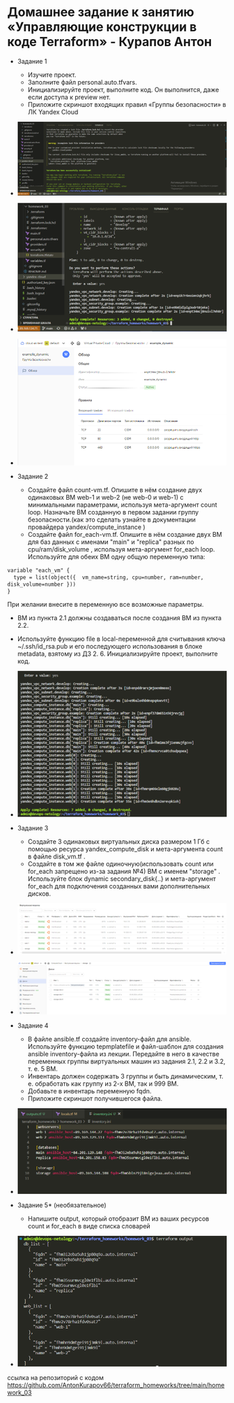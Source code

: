 # Домашнее задание к занятию «Управляющие конструкции в коде Terraform» - Курапов Антон

* Задание 1
  *  Изучите проект.
  *  Заполните файл personal.auto.tfvars.
  *  Инициализируйте проект, выполните код. Он выполнится, даже если доступа к preview нет.
  *  Приложите скриншот входящих правил «Группы безопасности» в ЛК Yandex Cloud

* ![alt text](https://github.com/AntonKurapov66/terraform_homeworks/blob/main/homework_03/img/03_0.PNG)

* ![alt text](https://github.com/AntonKurapov66/terraform_homeworks/blob/main/homework_03/img/03_1.PNG)

* ![alt text](https://github.com/AntonKurapov66/terraform_homeworks/blob/main/homework_03/img/03_2.PNG)

* Задание 2
  *  Создайте файл count-vm.tf. Опишите в нём создание двух одинаковых ВМ web-1 и web-2 (не web-0 и web-1) с минимальными параметрами, используя мета-аргумент count loop. Назначьте ВМ созданную в первом задании группу безопасности.(как это сделать узнайте в документации провайдера yandex/compute_instance )
  *  Создайте файл for_each-vm.tf. Опишите в нём создание двух ВМ для баз данных с именами "main" и "replica" разных по cpu/ram/disk_volume , используя мета-аргумент for_each loop. Используйте для обеих ВМ одну общую переменную типа:
```hcl
variable "each_vm" {
  type = list(object({  vm_name=string, cpu=number, ram=number, disk_volume=number }))
}
```
При желании внесите в переменную все возможные параметры. 

  *  ВМ из пункта 2.1 должны создаваться после создания ВМ из пункта 2.2. 
  *  Используйте функцию file в local-переменной для считывания ключа ~/.ssh/id_rsa.pub и его последующего использования в блоке metadata, взятому из ДЗ 2. 6. Инициализируйте проект, выполните код.

* ![alt text](https://github.com/AntonKurapov66/terraform_homeworks/blob/main/homework_03/img/03_3.PNG)

* Задание 3
  *  Создайте 3 одинаковых виртуальных диска размером 1 Гб с помощью ресурса yandex_compute_disk и мета-аргумента count в файле disk_vm.tf .
  *  Создайте в том же файле одиночную(использовать count или for_each запрещено из-за задания №4) ВМ c именем "storage" . Используйте блок dynamic secondary_disk{..} и мета-аргумент for_each для подключения созданных вами дополнительных дисков.

* ![alt text](https://github.com/AntonKurapov66/terraform_homeworks/blob/main/homework_03/img/03_4.PNG)

* ![alt text](https://github.com/AntonKurapov66/terraform_homeworks/blob/main/homework_03/img/03_5.PNG)

* Задание 4
  *  В файле ansible.tf создайте inventory-файл для ansible. Используйте функцию tepmplatefile и файл-шаблон для создания ansible inventory-файла из лекции. Передайте в него в качестве переменных группы виртуальных машин из задания 2.1, 2.2 и 3.2, т. е. 5 ВМ.
  *  Инвентарь должен содержать 3 группы и быть динамическим, т. е. обработать как группу из 2-х ВМ, так и 999 ВМ.
  *  Добавьте в инвентарь переменную fqdn.
  *  Приложите скриншот получившегося файла.

* ![alt text](https://github.com/AntonKurapov66/terraform_homeworks/blob/main/homework_03/img/03_6.PNG)

* Задание 5* (необязательное)
  *  Напишите output, который отобразит ВМ из ваших ресурсов count и for_each в виде списка словарей

* ![alt text](https://github.com/AntonKurapov66/terraform_homeworks/blob/main/homework_03/img/03_7.PNG)


ссылка на репозиторий с кодом https://github.com/AntonKurapov66/terraform_homeworks/tree/main/homework_03 
